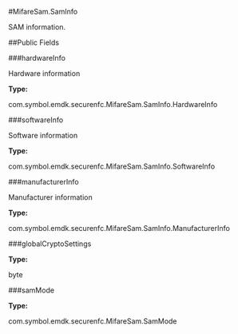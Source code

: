 #MifareSam.SamInfo

SAM information.



##Public Fields

###hardwareInfo

Hardware information

**Type:**

com.symbol.emdk.securenfc.MifareSam.SamInfo.HardwareInfo

###softwareInfo

Software information

**Type:**

com.symbol.emdk.securenfc.MifareSam.SamInfo.SoftwareInfo

###manufacturerInfo

Manufacturer information

**Type:**

com.symbol.emdk.securenfc.MifareSam.SamInfo.ManufacturerInfo

###globalCryptoSettings



**Type:**

byte

###samMode



**Type:**

com.symbol.emdk.securenfc.MifareSam.SamMode

